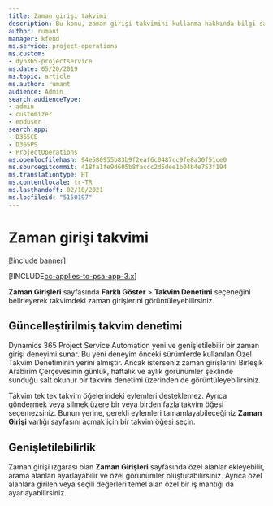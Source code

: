 ```yaml
---
title: Zaman girişi takvimi
description: Bu konu, zaman girişi takvimini kullanma hakkında bilgi sağlar.
author: rumant
manager: kfend
ms.service: project-operations
ms.custom:
- dyn365-projectservice
ms.date: 05/20/2019
ms.topic: article
ms.author: rumant
audience: Admin
search.audienceType:
- admin
- customizer
- enduser
search.app:
- D365CE
- D365PS
- ProjectOperations
ms.openlocfilehash: 94e580955b83b9f2eaf6c0487cc9fe8a30f51ce0
ms.sourcegitcommit: 418fa1fe9d605b8faccc2d5dee1b04b4e753f194
ms.translationtype: HT
ms.contentlocale: tr-TR
ms.lasthandoff: 02/10/2021
ms.locfileid: "5150197"
---
```

# <a name="time-entry-calendar"></a>Zaman girişi takvimi

[!include [banner](../includes/psa-now-project-operations.md)]

[!INCLUDE[cc-applies-to-psa-app-3.x](../includes/cc-applies-to-psa-app-3x.md)]

**Zaman Girişleri** sayfasında **Farklı Göster** \> **Takvim Denetimi** seçeneğini belirleyerek takvimdeki zaman girişlerini görüntüleyebilirsiniz.

## <a name="updated-calendar-control"></a>Güncelleştirilmiş takvim denetimi

Dynamics 365 Project Service Automation yeni ve genişletilebilir bir zaman girişi deneyimi sunar. Bu yeni deneyim önceki sürümlerde kullanılan Özel Takvim Denetiminin yerini almıştır. Ancak isterseniz zaman girişlerini Birleşik Arabirim Çerçevesinin günlük, haftalık ve aylık görünümler şeklinde sunduğu salt okunur bir takvim denetimi üzerinden de görüntüleyebilirsiniz.

Takvim tek tek takvim öğelerindeki eylemleri desteklemez. Ayrıca göndermek veya silmek üzere bir veya birden fazla takvim öğesi seçemezsiniz. Bunun yerine, gerekli eylemleri tamamlayabileceğiniz **Zaman Girişi** varlığı sayfasını açmak için bir takvim öğesi seçin.

## <a name="extensibility"></a>Genişletilebilirlik

Zaman girişi ızgarası olan **Zaman Girişleri** sayfasında özel alanlar ekleyebilir, arama alanları ayarlayabilir ve özel görünümler oluşturabilirsiniz. Ayrıca özel alanlara girilen veya seçili değerleri temel alan özel bir iş mantığı da ayarlayabilirsiniz.
